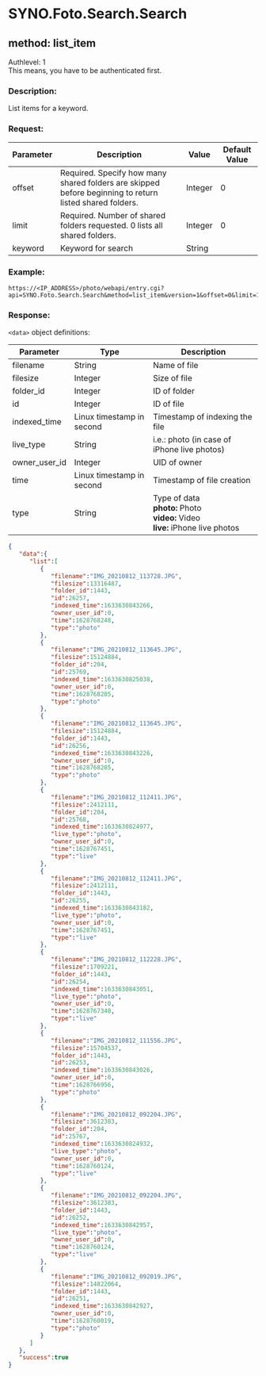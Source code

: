 # SYNO.Foto.Search.Search
## method: list_item
Authlevel: 1<br/>
This means, you have to be authenticated first.
### Description:
List items for a keyword.
### Request:

| Parameter | Description | Value | Default Value |
| --- | --- | --- | --- |
| offset | Required. Specify how many shared folders are skipped before beginning to return listed shared folders. | Integer | 0 |
| limit | Required. Number of shared folders requested. 0 lists all shared folders. | Integer | 0 |
| keyword | Keyword for search | String | |

### Example:
```
https://<IP_ADDRESS>/photo/webapi/entry.cgi?api=SYNO.Foto.Search.Search&method=list_item&version=1&offset=0&limit=10&keyword=%22Iceland%22
```

### Response:
`<data>` object definitions:

| Parameter | Type | Description |
| --- | --- | --- |
| filename | String | Name of file |
| filesize | Integer | Size of file |
| folder_id | Integer | ID of folder |
| id | Integer | ID of file |
| indexed_time | Linux timestamp in second | Timestamp of indexing the file |
| live_type | String | i.e.: photo (in case of iPhone live photos) |
| owner_user_id | Integer | UID of owner |
| time | Linux timestamp in second | Timestamp of file creation |
| type | String | Type of data<br/><b>photo:</b> Photo<br/><b>video:</b> Video<br/><b>live:</b> iPhone live photos |

```json
{
   "data":{
      "list":[
         {
            "filename":"IMG_20210812_113728.JPG",
            "filesize":13316487,
            "folder_id":1443,
            "id":26257,
            "indexed_time":1633630843266,
            "owner_user_id":0,
            "time":1628768248,
            "type":"photo"
         },
         {
            "filename":"IMG_20210812_113645.JPG",
            "filesize":15124884,
            "folder_id":204,
            "id":25769,
            "indexed_time":1633630825038,
            "owner_user_id":0,
            "time":1628768205,
            "type":"photo"
         },
         {
            "filename":"IMG_20210812_113645.JPG",
            "filesize":15124884,
            "folder_id":1443,
            "id":26256,
            "indexed_time":1633630843226,
            "owner_user_id":0,
            "time":1628768205,
            "type":"photo"
         },
         {
            "filename":"IMG_20210812_112411.JPG",
            "filesize":2412111,
            "folder_id":204,
            "id":25768,
            "indexed_time":1633630824977,
            "live_type":"photo",
            "owner_user_id":0,
            "time":1628767451,
            "type":"live"
         },
         {
            "filename":"IMG_20210812_112411.JPG",
            "filesize":2412111,
            "folder_id":1443,
            "id":26255,
            "indexed_time":1633630843182,
            "live_type":"photo",
            "owner_user_id":0,
            "time":1628767451,
            "type":"live"
         },
         {
            "filename":"IMG_20210812_112228.JPG",
            "filesize":1709221,
            "folder_id":1443,
            "id":26254,
            "indexed_time":1633630843051,
            "live_type":"photo",
            "owner_user_id":0,
            "time":1628767348,
            "type":"live"
         },
         {
            "filename":"IMG_20210812_111556.JPG",
            "filesize":15704537,
            "folder_id":1443,
            "id":26253,
            "indexed_time":1633630843026,
            "owner_user_id":0,
            "time":1628766956,
            "type":"photo"
         },
         {
            "filename":"IMG_20210812_092204.JPG",
            "filesize":3612383,
            "folder_id":204,
            "id":25767,
            "indexed_time":1633630824932,
            "live_type":"photo",
            "owner_user_id":0,
            "time":1628760124,
            "type":"live"
         },
         {
            "filename":"IMG_20210812_092204.JPG",
            "filesize":3612383,
            "folder_id":1443,
            "id":26252,
            "indexed_time":1633630842957,
            "live_type":"photo",
            "owner_user_id":0,
            "time":1628760124,
            "type":"live"
         },
         {
            "filename":"IMG_20210812_092019.JPG",
            "filesize":14822064,
            "folder_id":1443,
            "id":26251,
            "indexed_time":1633630842927,
            "owner_user_id":0,
            "time":1628760019,
            "type":"photo"
         }
      ]
   },
   "success":true
}
```
